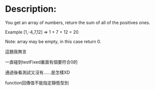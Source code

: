 # Description:
You get an array of numbers, return the sum of all of the positives ones.

Example [1,-4,7,12] => 1 + 7 + 12 = 20

Note: array may be empty, in this case return 0.

這題我無言

一直碰到testFixed裏面有個要符合0的

通過後看測試又沒有......是怎樣XD

function回傳值不能指定靜態型別